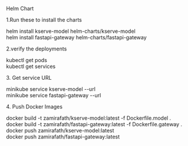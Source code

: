 Helm Chart 

1.Run these to install the charts 

helm install kserve-model helm-charts/kserve-model  
helm install fastapi-gateway helm-charts/fastapi-gateway

2.verify the deployments 

kubectl get pods  
kubectl get services

3\. Get service URL 

minikube service kserve-model \--url  
minikube service fastapi-gateway \--url

4\.  Push Docker Images 

docker build \-t zamirafath/kserve-model:latest \-f Dockerfile.model .  
docker build \-t zamirafath/fastapi-gateway:latest \-f Dockerfile.gateway .  
docker push zamirafath/kserve-model:latest  
docker push zamirafath/fastapi-gateway:latest

